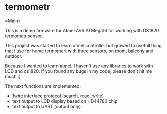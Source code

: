 termometr
=========

=Main=

This is a demo firmware for Atmel AVR ATMega16 for working with DS1820 termometr sensor.

This project was started to learn atmel controller but growed to usefull thing that
I use for home termomert with three sensors, on room, balcony and outdoor.

Because I wanted to learn atmel, I haven't use any libraries to work with LCD and ds1820.
If you found any bugs in my code, please don't hit me much :) 

The next functions are implemented:
- 1wire interface protocol (search, read, write)
- text output to LCD display based on HD44780 chip
- text output to UART (output only)

